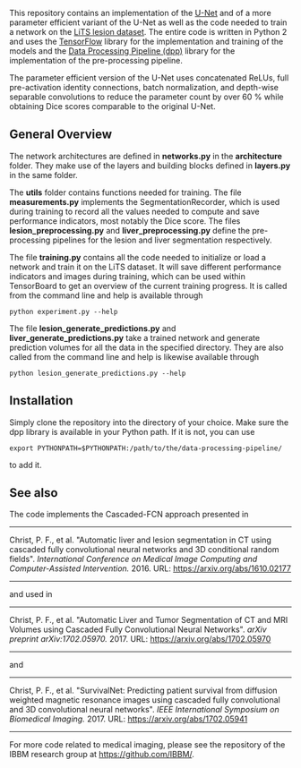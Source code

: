 This repository contains an implementation of the [U-Net](https://arxiv.org/abs/1505.04597) and of a more parameter efficient variant of the U-Net as well as the code needed to train a network on the [LiTS lesion dataset](http://lits-challenge.com/). The entire code is written in Python 2 and uses the [TensorFlow](http://tensorflow.org/) library for the implementation and training of the models and the [Data Processing Pipeline (dpp)](https://github.com/FelixGruen/data-processing-pipeline) library for the implementation of the pre-processing pipeline.

The parameter efficient version of the U-Net uses concatenated ReLUs, full pre-activation identity connections, batch normalization, and depth-wise separable convolutions to reduce the parameter count by over 60 % while obtaining Dice scores comparable to the original U-Net.

## General Overview

The network architectures are defined in **networks.py** in the **architecture** folder. They make use of the layers and building blocks defined in **layers.py** in the same folder.

The **utils** folder contains functions needed for training. The file **measurements.py** implements the SegmentationRecorder, which is used during training to record all the values needed to compute and save performance indicators, most notably the Dice score. The files **lesion_preprocessing.py** and **liver_preprocessing.py** define the pre-processing pipelines for the lesion and liver segmentation respectively.

The file **training.py** contains all the code needed to initialize or load a network and train it on the LiTS dataset. It will save different performance indicators and images during training, which can be used within TensorBoard to get an overview of the current training progress. It is called from the command line and help is available through

    python experiment.py --help

The file **lesion_generate_predictions.py** and **liver_generate_predictions.py** take a trained network and generate prediction volumes for all the data in the specified directory. They are also called from the command line and help is likewise available through

    python lesion_generate_predictions.py --help

## Installation

Simply clone the repository into the directory of your choice. Make sure the dpp library is available in your Python path. If it is not, you can use

    export PYTHONPATH=$PYTHONPATH:/path/to/the/data-processing-pipeline/

to add it.

## See also

The code implements the Cascaded-FCN approach presented in

---

Christ, P. F., et al. "Automatic liver and lesion segmentation in CT using cascaded fully convolutional neural networks and 3D conditional random fields". *International Conference on Medical Image Computing and Computer-Assisted Intervention.* 2016. URL: <https://arxiv.org/abs/1610.02177>

---

and used in

---

Christ, P. F., et al. "Automatic Liver and Tumor Segmentation of CT and MRI Volumes using Cascaded Fully Convolutional Neural Networks". *arXiv preprint arXiv:1702.05970.* 2017. URL: <https://arxiv.org/abs/1702.05970>

---

and

---

Christ, P. F., et al. "SurvivalNet: Predicting patient survival from diffusion weighted magnetic resonance images using cascaded fully convolutional and 3D convolutional neural networks". *IEEE International Symposium on Biomedical Imaging.* 2017. URL: <https://arxiv.org/abs/1702.05941>

---

For more code related to medical imaging, please see the repository of the IBBM research group at <https://github.com/IBBM/>.
